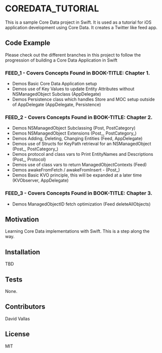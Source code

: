 # COREDATA_TUTORIAL 

This is a sample Core Data project in Swift.  It is used as a tutorial for iOS application development using Core Data.  It creates a Twitter like feed app.

## Code Example

Please check out the different branches in this project to follow the progression of building a Core Data Application in Swift

### FEED_1 - Covers Concepts Found in BOOK-TITLE: Chapter 1.
* Demos Basic Core Data Application setup
* Demos use of Key Values to update Entity Attributes without NSManagedObject Subclass (AppDelegate)
* Demos Persistence class which handles Store and MOC setup outside of AppDelegate (AppDelegate, Persistence)

### FEED_2 - Covers Concepts Found in BOOK-TITLE: Chapter 2.
* Demos NSManagedObject Subclassing (Post, PostCategory)
* Demos NSManagedObject Extensions (Post_, PostCategory_)
* Demos Adding, Deleting, Changing Entities (Feed, AppDelegate)
* Demos use of Structs for KeyPath retrieval for an NSManagedObject (Post_, PostCategory_)
* Demos protocol and class vars to Print EntityNames and Descriptions (Post_, Protocol)
* Demos use of class vars to return ManagedObjectContexts (Feed)
* Demos awakeFromFetch / awakeFromInsert - (Post_)
* Demos Basic KVO principle, this will be expanded at a later time (KVObserver, AppDelegate) 

### FEED_3 - Covers Concepts Found in BOOK-TITLE: Chapter 3.
* Demos ManagedObjectID fetch optimization (Feed deleteAllObjects)

## Motivation

Learning Core Data implementations with Swift.  This is a step along the way.

## Installation

TBD

## Tests

None.

## Contributors

David Vallas

## License

MIT
